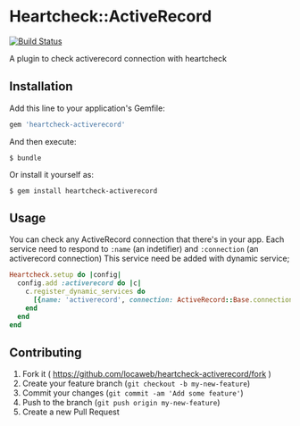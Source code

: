 # Heartcheck::ActiveRecord

[![Build Status](https://travis-ci.org/locaweb/heartcheck-activerecord.svg)](https://travis-ci.org/locaweb/heartcheck-activerecord)

A plugin to check activerecord connection with heartcheck

## Installation

Add this line to your application's Gemfile:

```ruby
gem 'heartcheck-activerecord'
```

And then execute:

    $ bundle

Or install it yourself as:

    $ gem install heartcheck-activerecord

## Usage

You can check any ActiveRecord connection that there's in your app.
Each service need to respond to `:name` (an indetifier) and `:connection` (an activerecord connection)
This service need be added with dynamic service;

```ruby
Heartcheck.setup do |config|
  config.add :activerecord do |c|
    c.register_dynamic_services do 
      [{name: 'activerecord', connection: ActiveRecord::Base.connection}]
    end
  end
end
```

## Contributing

1. Fork it ( https://github.com/locaweb/heartcheck-activerecord/fork )
2. Create your feature branch (`git checkout -b my-new-feature`)
3. Commit your changes (`git commit -am 'Add some feature'`)
4. Push to the branch (`git push origin my-new-feature`)
5. Create a new Pull Request
